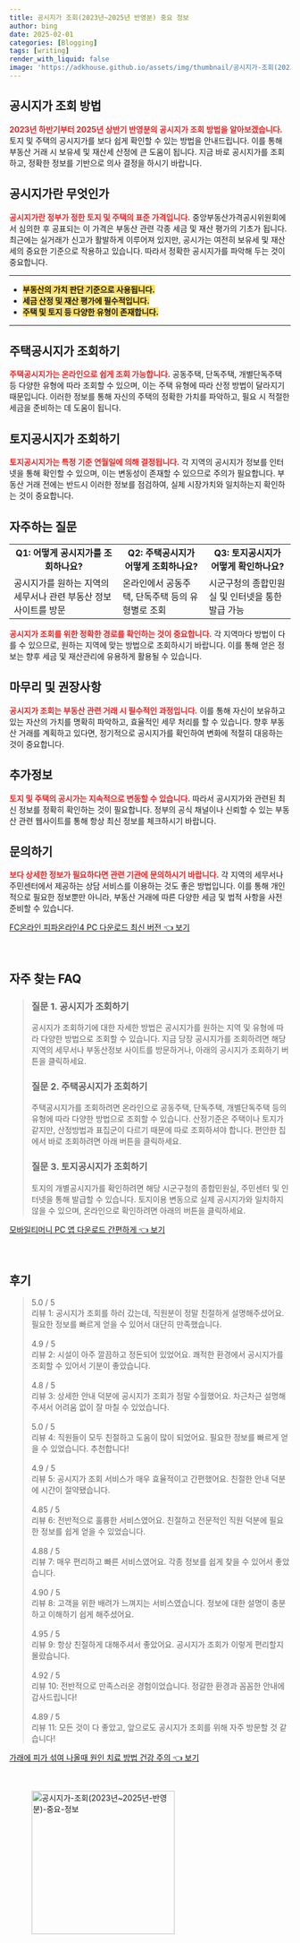 ```yaml
---
title: 공시지가 조회(2023년~2025년 반영분) 중요 정보
author: bing
date: 2025-02-01
categories: [Blogging]
tags: [writing]
render_with_liquid: false
image: 'https://adkhouse.github.io/assets/img/thumbnail/공시지가-조회(2023년~2025년-반영분)-중요-정보.webp'
---
```



<h2 id='공시지가 조회 방법'>공시지가 조회 방법</h2>

<p><b><span style="color: #ee2323;">2023년 하반기부터 2025년 상반기 반영분의 공시지가 조회 방법을 알아보겠습니다.</span></b> 토지 및 주택의 공시지가를 보다 쉽게 확인할 수 있는 방법을 안내드립니다. 이를 통해 부동산 거래 시 보유세 및 재산세 산정에 큰 도움이 됩니다. 지금 바로 공시지가를 조회하고, 정확한 정보를 기반으로 의사 결정을 하시기 바랍니다.</p>

<h2 id='공시지가란 무엇인가'>공시지가란 무엇인가</h2>

<p><b><span style="color: #ee2323;">공시지가란 정부가 정한 토지 및 주택의 표준 가격입니다.</span></b> 중앙부동산가격공시위원회에서 심의한 후 공표되는 이 가격은 부동산 관련 각종 세금 및 재산 평가의 기초가 됩니다. 최근에는 실거래가 신고가 활발하게 이루어져 있지만, 공시가는 여전히 보유세 및 재산세의 중요한 기준으로 작용하고 있습니다. 따라서 정확한 공시지가를 파악해 두는 것이 중요합니다.</p>

<hr />

<ul>
    <li><b><span style="background-color: #ffe066;">부동산의 가치 판단 기준으로 사용됩니다.</span></b></li>
    <li><b><span style="background-color: #ffe066;">세금 산정 및 재산 평가에 필수적입니다.</span></b></li>
    <li><b><span style="background-color: #ffe066;">주택 및 토지 등 다양한 유형이 존재합니다.</span></b></li>
</ul>

<hr />

<h2 id='주택공시지가 조회하기'>주택공시지가 조회하기</h2>

<p><b><span style="color: #ee2323;">주택공시지가는 온라인으로 쉽게 조회 가능합니다.</span></b> 공동주택, 단독주택, 개별단독주택 등 다양한 유형에 따라 조회할 수 있으며, 이는 주택 유형에 따라 산정 방법이 달라지기 때문입니다. 이러한 정보를 통해 자신의 주택의 정확한 가치를 파악하고, 필요 시 적절한 세금을 준비하는 데 도움이 됩니다.</p>

<h2 id='토지공시지가 조회하기'>토지공시지가 조회하기</h2>

<p><b><span style="color: #ee2323;">토지공시지가는 특정 기준 연월일에 의해 결정됩니다.</span></b> 각 지역의 공시지가 정보를 인터넷을 통해 확인할 수 있으며, 이는 변동성이 존재할 수 있으므로 주의가 필요합니다. 부동산 거래 전에는 반드시 이러한 정보를 점검하여, 실제 시장가치와 일치하는지 확인하는 것이 중요합니다.</p>

<h2 id='자주하는 질문'>자주하는 질문</h2>

<table>
    <tr>
        <td style="text-align: center; height: 17px;"><b>Q1: 어떻게 공시지가를 조회하나요?</b></td>
        <td style="text-align: center; height: 17px;"><b>Q2: 주택공시지가 어떻게 조회하나요?</b></td>
        <td style="text-align: center; height: 17px;"><b>Q3: 토지공시지가 어떻게 확인하나요?</b></td>
    </tr>
    <tr>
        <td>공시지가를 원하는 지역의 세무서나 관련 부동산 정보 사이트를 방문</td>
        <td>온라인에서 공동주택, 단독주택 등의 유형별로 조회</td>
        <td>시군구청의 종합민원실 및 인터넷을 통한 발급 가능</td>
    </tr>
</table>

<p><b><span style="color: #ee2323;">공시지가 조회를 위한 정확한 경로를 확인하는 것이 중요합니다.</span></b> 각 지역마다 방법이 다를 수 있으므로, 원하는 지역에 맞는 방법으로 조회하시기 바랍니다. 이를 통해 얻은 정보는 향후 세금 및 재산관리에 유용하게 활용될 수 있습니다.</p>

<h2 id='마무리 및 권장사항'>마무리 및 권장사항</h2>

<p><b><span style="color: #ee2323;">공시지가 조회는 부동산 관련 거래 시 필수적인 과정입니다.</span></b> 이를 통해 자신이 보유하고 있는 자산의 가치를 명확히 파악하고, 효율적인 세무 처리를 할 수 있습니다. 향후 부동산 거래를 계획하고 있다면, 정기적으로 공시지가를 확인하여 변화에 적절히 대응하는 것이 중요합니다.</p>

<h2 id='추가정보'>추가정보</h2>

<p><b><span style="color: #ee2323;">토지 및 주택의 공시가는 지속적으로 변동할 수 있습니다.</span></b> 따라서 공시지가와 관련된 최신 정보를 정확히 확인하는 것이 필요합니다. 정부의 공식 채널이나 신뢰할 수 있는 부동산 관련 웹사이트를 통해 항상 최신 정보를 체크하시기 바랍니다.</p>

<h2 id='문의하기'>문의하기</h2>

<p><b><span style="color: #ee2323;">보다 상세한 정보가 필요하다면 관련 기관에 문의하시기 바랍니다.</span></b> 각 지역의 세무서나 주민센터에서 제공하는 상담 서비스를 이용하는 것도 좋은 방법입니다. 이를 통해 개인적으로 필요한 정보뿐만 아니라, 부동산 거래에 따른 다양한 세금 및 법적 사항을 사전 준비할 수 있습니다.</p>


<p><a class="click-button" title="FC온라인 피파온라인4 PC 다운로드 최신 버전" href="https://adkhouse.github.io/posts/FC%EC%98%A8%EB%9D%BC%EC%9D%B8-%ED%94%BC%ED%8C%8C%EC%98%A8%EB%9D%BC%EC%9D%B84-PC-%EB%8B%A4%EC%9A%B4%EB%A1%9C%EB%93%9C-%EC%B5%9C%EC%8B%A0-%EB%B2%84%EC%A0%84/" rel="dofollow">FC온라인 피파온라인4 PC 다운로드 최신 버전 👈 보기</a></p><br>
<h2 id='자주_찾는_FAQ'>자주 찾는 FAQ</h2>
<div itemscope="" itemtype="https://schema.org/FAQPage">
<blockquote>
<div itemscope="" itemprop="mainEntity" itemtype="https://schema.org/Question">
<h3 itemprop="name">질문 1. 공시지가 조회하기</h3>
<div itemscope="" itemprop="acceptedAnswer" itemtype="https://schema.org/Answer">
<span itemprop="text">
<p>공시지가 조회하기에 대한 자세한 방법은 공시지가를 원하는 지역 및 유형에 따라 다양한 방법으로 조회할 수 있습니다. 지금 당장 공시지가를 조회하려면 해당 지역의 세무서나 부동산정보 사이트를 방문하거나, 아래의 공시지가 조회하기 버튼을 클릭하세요.</p>
</span>
</div>
</div>
<div itemscope="" itemprop="mainEntity" itemtype="https://schema.org/Question">
<h3 itemprop="name">질문 2. 주택공시지가 조회하기</h3>
<div itemscope="" itemprop="acceptedAnswer" itemtype="https://schema.org/Answer">
<span itemprop="text">
<p>주택공시지가를 조회하려면 온라인으로 공동주택, 단독주택, 개별단독주택 등의 유형에 따라 다양한 방법으로 조회할 수 있습니다. 산정기준은 주택이나 토지가 같지만, 산정방법과 표집군이 다르기 때문에 따로 조회하셔야 합니다. 편안한 집에서 바로 조회하려면 아래 버튼을 클릭하세요.</p>
</span>
</div>
</div>
<div itemscope="" itemprop="mainEntity" itemtype="https://schema.org/Question">
<h3 itemprop="name">질문 3. 토지공시지가 조회하기</h3>
<div itemscope="" itemprop="acceptedAnswer" itemtype="https://schema.org/Answer">
<span itemprop="text">
<p>토지의 개별공시지가를 확인하려면 해당 시군구청의 종합민원실, 주민센터 및 인터넷을 통해 발급할 수 있습니다. 토지이용 변동으로 실제 공시지가와 일치하지 않을 수 있으며, 온라인으로 확인하려면 아래의 버튼을 클릭하세요.</p>
</span>
</div>
</div>
</blockquote>
</div>
<p><a class="click-button" title="모바일티머니 PC 앱 다운로드 간편하게" href="https://adkhouse.github.io/posts/%EB%AA%A8%EB%B0%94%EC%9D%BC%ED%8B%B0%EB%A8%B8%EB%8B%88-PC-%EC%95%B1-%EB%8B%A4%EC%9A%B4%EB%A1%9C%EB%93%9C-%EA%B0%84%ED%8E%B8%ED%95%98%EA%B2%8C/" rel="dofollow">모바일티머니 PC 앱 다운로드 간편하게 👈 보기</a></p><br>
<h2 id='후기'>후기</h2>
<div itemscope itemtype="https://schema.org/Product">
  <blockquote>
  <div itemprop="review" itemscope itemtype="https://schema.org/Review">
      <div itemprop="reviewRating" itemscope itemtype="https://schema.org/Rating"> <span itemprop="ratingValue">5.0</span> / <span itemprop="bestRating">5</span> </div>
      <span itemprop="reviewBody">리뷰 1: 공시지가 조회를 하러 갔는데, 직원분이 정말 친절하게 설명해주셨어요. 필요한 정보를 빠르게 얻을 수 있어서 대단히 만족했습니다.</span>
  </div>
  <br>
  <div itemprop="review" itemscope itemtype="https://schema.org/Review">
      <div itemprop="reviewRating" itemscope itemtype="https://schema.org/Rating"> <span itemprop="ratingValue">4.9</span> / <span itemprop="bestRating">5</span> </div>
      <span itemprop="reviewBody">리뷰 2: 시설이 아주 깔끔하고 정돈되어 있었어요. 쾌적한 환경에서 공시지가를 조회할 수 있어서 기분이 좋았습니다.</span>
  </div>
  <br>
  <div itemprop="review" itemscope itemtype="https://schema.org/Review">
      <div itemprop="reviewRating" itemscope itemtype="https://schema.org/Rating"> <span itemprop="ratingValue">4.8</span> / <span itemprop="bestRating">5</span> </div>
      <span itemprop="reviewBody">리뷰 3: 상세한 안내 덕분에 공시지가 조회가 정말 수월했어요. 차근차근 설명해 주셔서 어려움 없이 잘 마칠 수 있었습니다.</span>
  </div>
  <br>
  <div itemprop="review" itemscope itemtype="https://schema.org/Review">
      <div itemprop="reviewRating" itemscope itemtype="https://schema.org/Rating"> <span itemprop="ratingValue">5.0</span> / <span itemprop="bestRating">5</span> </div>
      <span itemprop="reviewBody">리뷰 4: 직원들이 모두 친절하고 도움이 많이 되었어요. 필요한 정보를 빠르게 얻을 수 있었습니다. 추천합니다!</span>
  </div>
  <br>
  <div itemprop="review" itemscope itemtype="https://schema.org/Review">
      <div itemprop="reviewRating" itemscope itemtype="https://schema.org/Rating"> <span itemprop="ratingValue">4.9</span> / <span itemprop="bestRating">5</span> </div>
      <span itemprop="reviewBody">리뷰 5: 공시지가 조회 서비스가 매우 효율적이고 간편했어요. 친절한 안내 덕분에 시간이 절약됐습니다.</span>
  </div>
  <br>
  <div itemprop="review" itemscope itemtype="https://schema.org/Review">
      <div itemprop="reviewRating" itemscope itemtype="https://schema.org/Rating"> <span itemprop="ratingValue">4.85</span> / <span itemprop="bestRating">5</span> </div>
      <span itemprop="reviewBody">리뷰 6: 전반적으로 훌륭한 서비스였어요. 친절하고 전문적인 직원 덕분에 필요한 정보를 쉽게 얻을 수 있었습니다.</span>
  </div>
  <br>
  <div itemprop="review" itemscope itemtype="https://schema.org/Review">
      <div itemprop="reviewRating" itemscope itemtype="https://schema.org/Rating"> <span itemprop="ratingValue">4.88</span> / <span itemprop="bestRating">5</span> </div>
      <span itemprop="reviewBody">리뷰 7: 매우 편리하고 빠른 서비스였어요. 각종 정보를 쉽게 찾을 수 있어서 좋았습니다.</span>
  </div>
  <br>
  <div itemprop="review" itemscope itemtype="https://schema.org/Review">
      <div itemprop="reviewRating" itemscope itemtype="https://schema.org/Rating"> <span itemprop="ratingValue">4.90</span> / <span itemprop="bestRating">5</span> </div>
      <span itemprop="reviewBody">리뷰 8: 고객을 위한 배려가 느껴지는 서비스였습니다. 정보에 대한 설명이 충분하고 이해하기 쉽게 해주셨어요.</span>
  </div>
  <br>
  <div itemprop="review" itemscope itemtype="https://schema.org/Review">
      <div itemprop="reviewRating" itemscope itemtype="https://schema.org/Rating"> <span itemprop="ratingValue">4.95</span> / <span itemprop="bestRating">5</span> </div>
      <span itemprop="reviewBody">리뷰 9: 항상 친절하게 대해주셔서 좋았어요. 공시지가 조회가 이렇게 편리할지 몰랐습니다.</span>
  </div>
  <br>
  <div itemprop="review" itemscope itemtype="https://schema.org/Review">
      <div itemprop="reviewRating" itemscope itemtype="https://schema.org/Rating"> <span itemprop="ratingValue">4.92</span> / <span itemprop="bestRating">5</span> </div>
      <span itemprop="reviewBody">리뷰 10: 전반적으로 만족스러운 경험이었습니다. 정갈한 환경과 꼼꼼한 안내에 감사드립니다!</span>
  </div>
  <br>
  <div itemprop="review" itemscope itemtype="https://schema.org/Review">
      <div itemprop="reviewRating" itemscope itemtype="https://schema.org/Rating"> <span itemprop="ratingValue">4.89</span> / <span itemprop="bestRating">5</span> </div>
      <span itemprop="reviewBody">리뷰 11: 모든 것이 다 좋았고, 앞으로도 공시지가 조회를 위해 자주 방문할 것 같습니다!</span>
  </div>
  </blockquote>
</div>
<p><a class="click-button" title="가래에 피가 섞여 나올때 원인 치료 방법 건강 주의" href="https://adkhouse.github.io/posts/%EA%B0%80%EB%9E%98%EC%97%90-%ED%94%BC%EA%B0%80-%EC%84%9E%EC%97%AC-%EB%82%98%EC%98%AC%EB%95%8C-%EC%9B%90%EC%9D%B8-%EC%B9%98%EB%A3%8C-%EB%B0%A9%EB%B2%95-%EA%B1%B4%EA%B0%95-%EC%A3%BC%EC%9D%98/" rel="dofollow">가래에 피가 섞여 나올때 원인 치료 방법 건강 주의 👈 보기</a></p><br>
<figure class="image"><img src="https://adkhouse.github.io/assets/img/thumbnail/공시지가-조회(2023년~2025년-반영분)-중요-정보.webp" alt="공시지가-조회(2023년~2025년-반영분)-중요-정보" width="256" height="256"></figure>